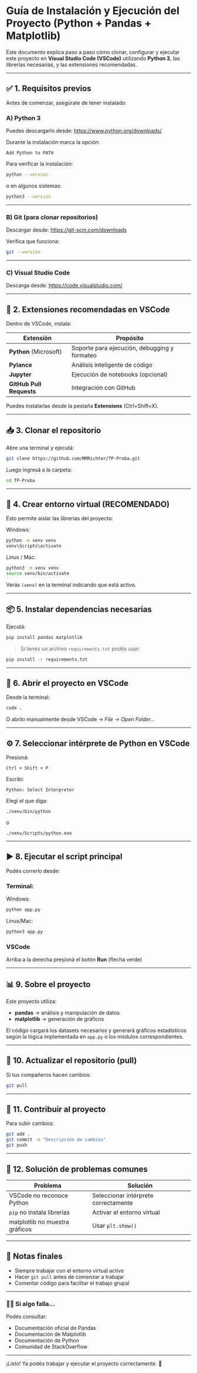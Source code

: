 
# Guía de Instalación y Ejecución del Proyecto (Python + Pandas + Matplotlib)

Este documento explica paso a paso cómo clonar, configurar y ejecutar este proyecto en **Visual Studio Code (VSCode)** utilizando **Python 3**, las librerías necesarias, y las extensiones recomendadas.

---

## ✅ 1. Requisitos previos

Antes de comenzar, asegúrate de tener instalado:

### A) Python 3
Puedes descargarlo desde:
https://www.python.org/downloads/

Durante la instalación marca la opción:
```
Add Python to PATH
```

Para verificar la instalación:
```bash
python --version
```
o en algunos sistemas:
```bash
python3 --version
```

---

### B) Git (para clonar repositorios)
Descargar desde:
https://git-scm.com/downloads

Verifica que funciona:
```bash
git --version
```

---

### C) Visual Studio Code
Descarga desde:
https://code.visualstudio.com/

---

## 🧩 2. Extensiones recomendadas en VSCode

Dentro de VSCode, instala:

| Extensión | Propósito |
|----------|-----------|
| **Python** (Microsoft) | Soporte para ejecución, debugging y formateo |
| **Pylance** | Análisis inteligente de código |
| **Jupyter** | Ejecución de notebooks (opcional) |
| **GitHub Pull Requests** | Integración con GitHub |

Puedes instalarlas desde la pestaña **Extensions** (Ctrl+Shift+X).

---

## 📥 3. Clonar el repositorio

Abre una terminal y ejecutá:

```bash
git clone https://github.com/MMRichter/TP-Proba.git
```


Luego ingresá a la carpeta:

```bash
cd TP-Proba
```

---

## 🐍 4. Crear entorno virtual (RECOMENDADO)

Esto permite aislar las librerías del proyecto:

Windows:
```bash
python -m venv venv
venv\Scripts\activate
```

Linux / Mac:
```bash
python3 -m venv venv
source venv/bin/activate
```

Verás `(venv)` en la terminal indicando que está activo.

---

## 📦 5. Instalar dependencias necesarias

Ejecutá:

```bash
pip install pandas matplotlib
```

> Si tenés un archivo `requirements.txt` podés usar:
```bash
pip install -r requirements.txt
```

---

## 📂 6. Abrir el proyecto en VSCode

Desde la terminal:
```bash
code .
```

O abrilo manualmente desde VSCode → *File → Open Folder…*

---

## ⚙️ 7. Seleccionar intérprete de Python en VSCode

Presioná:
```
Ctrl + Shift + P
```
Escribí:
```
Python: Select Interpreter
```
Elegí el que diga:
```
./venv/bin/python
```
o
```
./venv/Scripts/python.exe
```

---

## ▶️ 8. Ejecutar el script principal

Podés correrlo desde:

### Terminal:
Windows:
```bash
python app.py
```

Linux/Mac:
```bash
python3 app.py
```

### VSCode
Arriba a la derecha presioná el botón **Run** (flecha verde)

---

## 📊 9. Sobre el proyecto

Este proyecto utiliza:

- **pandas** → análisis y manipulación de datos
- **matplotlib** → generación de gráficos

El código cargará los datasets necesarios y generará gráficos estadísticos según la lógica implementada en `app.py` o los módulos correspondientes.

---

## 🔁 10. Actualizar el repositorio (pull)

Si tus compañeros hacen cambios:

```bash
git pull
```

---

## 🚀 11. Contribuir al proyecto

Para subir cambios:

```bash
git add .
git commit -m "Descripción de cambios"
git push
```

---

## 🧪 12. Solución de problemas comunes

| Problema | Solución |
|----------|----------|
| VSCode no reconoce Python | Seleccionar intérprete correctamente |
| `pip` no instala librerías | Activar el entorno virtual |
| matplotlib no muestra gráficos | Usar `plt.show()` |

---

## 📌 Notas finales

- Siempre trabajar con el entorno virtual activo
- Hacer `git pull` antes de comenzar a trabajar
- Comentar código para facilitar el trabajo grupal

---

### 👨‍💻 Si algo falla…
Podés consultar:
- Documentación oficial de Pandas
- Documentación de Matplotlib
- Documentación de Python
- Comunidad de StackOverflow

---

¡Listo! Ya podés trabajar y ejecutar el proyecto correctamente. 🎉

